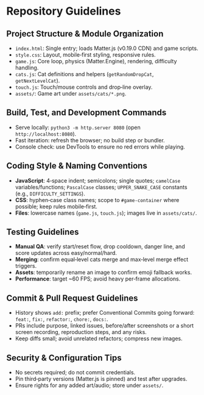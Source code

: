 # Repository Guidelines

## Project Structure & Module Organization
- `index.html`: Single entry; loads Matter.js (v0.19.0 CDN) and game scripts.
- `style.css`: Layout, mobile‑first styling, responsive rules.
- `game.js`: Core loop, physics (Matter.Engine), rendering, difficulty handling.
- `cats.js`: Cat definitions and helpers (`getRandomDropCat`, `getNextLevelCat`).
- `touch.js`: Touch/mouse controls and drop‑line overlay.
- `assets/`: Game art under `assets/cats/*.png`.

## Build, Test, and Development Commands
- Serve locally: `python3 -m http.server 8080` (open `http://localhost:8080`).
- Fast iteration: refresh the browser; no build step or bundler.
- Console check: use DevTools to ensure no red errors while playing.

## Coding Style & Naming Conventions
- **JavaScript**: 4‑space indent; semicolons; single quotes; `camelCase` variables/functions; `PascalCase` classes; `UPPER_SNAKE_CASE` constants (e.g., `DIFFICULTY_SETTINGS`).
- **CSS**: hyphen‑case class names; scope to `#game-container` where possible; keep rules mobile‑first.
- **Files**: lowercase names (`game.js`, `touch.js`); images live in `assets/cats/`.

## Testing Guidelines
- **Manual QA**: verify start/reset flow, drop cooldown, danger line, and score updates across easy/normal/hard.
- **Merging**: confirm equal‑level cats merge and max‑level merge effect triggers.
- **Assets**: temporarily rename an image to confirm emoji fallback works.
- **Performance**: target ~60 FPS; avoid heavy per‑frame allocations.

## Commit & Pull Request Guidelines
- History shows `add:` prefix; prefer Conventional Commits going forward: `feat:`, `fix:`, `refactor:`, `chore:`, `docs:`.
- PRs include purpose, linked issues, before/after screenshots or a short screen recording, reproduction steps, and any risks.
- Keep diffs small; avoid unrelated refactors; compress new images.

## Security & Configuration Tips
- No secrets required; do not commit credentials.
- Pin third‑party versions (Matter.js is pinned) and test after upgrades.
- Ensure rights for any added art/audio; store under `assets/`.

